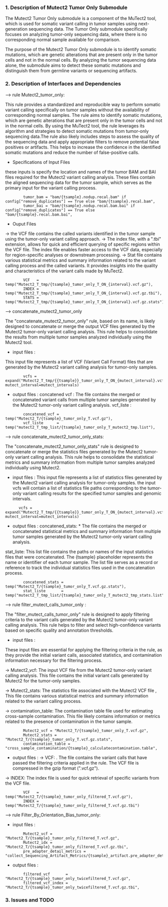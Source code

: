 ### 1. Description of Mutect2 Tumor Only Submodule
The Mutect2 Tumor Only submodule is a component of the MuTect2 tool, which is used for somatic variant calling in tumor samples using next-generation sequencing data. The Tumor Only submodule specifically focuses on analyzing tumor-only sequencing data, where there is no corresponding normal sample available for comparison.

The purpose of the Mutect2 Tumor Only submodule is to identify somatic mutations, which are genetic alterations that are present only in the tumor cells and not in the normal cells. By analyzing the tumor sequencing data alone, the submodule aims to detect these somatic mutations and distinguish them from germline variants or sequencing artifacts.

### 2. Description of Interfaces and Dependencies
--> rule Mutect2_tumor_only:

This rule provides a standardized and reproducible way to perform somatic variant calling specifically on tumor samples without the availability of corresponding normal samples.
The rule aims to identify somatic mutations, which are genetic alterations that are present only in the tumor cells and not in the normal cells. By using the MuTect2 tool, the rule leverages its algorithm and strategies to detect somatic mutations from tumor-only sequencing data.The rule also likely includes steps to assess the quality of the sequencing data and apply appropriate filters to remove potential false positives or artifacts. This helps to increase the confidence in the identified somatic mutations and reduce the number of false-positive calls.

- Specifications of Input Files

these inputs is specify the location and names of the tumor BAM and BAI files required for the Mutect2 variant calling analysis. These files contain the aligned sequencing data for the tumor sample, which serves as the primary input for the variant calling process.

```
        tumor_bam = "bam/{tsample}.nodup.recal.bam" if config["remove_duplicates"] == True else "bam/{tsample}.recal.bam",
        tumor_bai = "bam/{tsample}.nodup.recal.bam.bai" if config["remove_duplicates"] == True else "bam/{tsample}.recal.bam.bai",
```
- Ouput Files

-> the VCF file contains the called variants identified in the tumor sample using the tumor-only variant calling approach. 
-> The index file, with a ".tbi" extension, allows for quick and efficient querying of specific regions within the VCF file. The index file enables faster access to the VCF data, especially for region-specific analyses or downstream processing.
-> Stat file contains various statistical metrics and summary information related to the variant calling process and the called variants. It provides insights into the quality and characteristics of the variant calls made by MuTect2.

```
        VCF   = temp("Mutect2_T_tmp/{tsample}_tumor_only_T_ON_{interval}.vcf.gz"),
        INDEX = temp("Mutect2_T_tmp/{tsample}_tumor_only_T_ON_{interval}.vcf.gz.tbi"),
        STATS = temp("Mutect2_T_tmp/{tsample}_tumor_only_T_ON_{interval}.vcf.gz.stats")
```
--> concatenate_mutect2_tumor_only

The "concatenate_mutect2_tumor_only" rule, based on its name, is likely designed to concatenate or merge the output VCF files generated by the Mutect2 tumor-only variant calling analysis. This rule helps to consolidate the results from multiple tumor samples analyzed individually using the Mutect2 tool.

- input files :

This input file represents a list of VCF (Variant Call Format) files that are generated by the Mutect2 variant calling analysis for tumor-only samples. 
```
        vcfs = expand("Mutect2_T_tmp/{{tsample}}_tumor_only_T_ON_{mutect_interval}.vcf.gz", mutect_interval=mutect_intervals)
```
- output files :
concatened vcf : The file contains the merged or concatenated variant calls from multiple tumor samples generated by the Mutect2 tumor-only variant calling analysis.
vcf_liste :  
```
        concatened_vcf = temp("Mutect2_T/{tsample}_tumor_only_T.vcf.gz"),
        vcf_liste      = temp("mutect2_T_tmp_list/{tsample}_tumor_only_T_mutect2_tmp.list"),
```
--> rule concatenate_mutect2_tumor_only_stats:

The "concatenate_mutect2_tumor_only_stats" rule is designed to concatenate or merge the statistics files generated by the Mutect2 tumor-only variant calling analysis. This rule helps to consolidate the statistical metrics and summary information from multiple tumor samples analyzed individually using Mutect2.

- input files :
This input file represents a list of statistics files generated by the Mutect2 variant calling analysis for tumor-only samples.
 the input vcfs will contain a list of statistics file paths corresponding to the tumor-only variant calling results for the specified tumor samples and genomic intervals.
```
      vcfs = expand("Mutect2_T_tmp/{{tsample}}_tumor_only_T_ON_{mutect_interval}.vcf.gz.stats", mutect_interval=mutect_intervals)
```
- output files :
concatened_stats: * The file contains the merged or concatenated statistical metrics and summary information from multiple tumor samples generated by the Mutect2 tumor-only variant calling analysis. 

stat_liste:  This list file contains the paths or names of the input statistics files that were concatenated. The {tsample} placeholder represents the name or identifier of each tumor sample. The list file serves as a record or reference to track the individual statistics files used in the concatenation process.

```
        concatened_stats = temp("Mutect2_T/{tsample}_tumor_only_T.vcf.gz.stats"),
        stat_liste       = temp("mutect2_T_tmp_list/{tsample}_tumor_only_T_mutect2_tmp_stats.list"),
```

--> rule filter_mutect_calls_tumor_only :

The "filter_mutect_calls_tumor_only" rule is designed to apply filtering criteria to the variant calls generated by the Mutect2 tumor-only variant calling analysis. This rule helps to filter and select high-confidence variants based on specific quality and annotation thresholds.

- input files :

These input files are essential for applying the filtering criteria in the rule, as they provide the initial variant calls, associated statistics, and contamination information necessary for the filtering process.

-> Mutect2_vcf: The input VCF file from the Mutect2 tumor-only variant calling analysis. This file contains the initial variant calls generated by Mutect2 for the tumor-only samples. 

-> Mutect2_stats: The statistics file associated with the Mutect2 VCF file ,  This file contains various statistical metrics and summary information related to the variant calling process.

-> contamination_table: The contamination table file used for estimating cross-sample contamination. This file likely contains information or metrics related to the presence of contamination in the tumor sample. 
```
        Mutect2_vcf = "Mutect2_T/{tsample}_tumor_only_T.vcf.gz",
        Mutect2_stats = "Mutect2_T/{tsample}_tumor_only_T.vcf.gz.stats",
        contamination_table = "cross_sample_contamination/{tsample}_calculatecontamination.table",
```
- output files :
-> VCF: . The file contains the variant calls that have passed the filtering criteria applied in the rule. The VCF file is compressed in the gzip format (".vcf.gz").

-> INDEX:  The index file is used for quick retrieval of specific variants from the VCF file. 

```
        VCF   = temp("Mutect2_T/{tsample}_tumor_only_filtered_T.vcf.gz"),
        INDEX = temp("Mutect2_T/{tsample}_tumor_only_filtered_T.vcf.gz.tbi")
```

--> rule Filter_By_Orientation_Bias_tumor_only:
- input files :

```
        Mutect2_vcf = "Mutect2_T/{tsample}_tumor_only_filtered_T.vcf.gz",
        Mutect2_idx = "Mutect2_T/{tsample}_tumor_only_filtered_T.vcf.gz.tbi",
        pre_adapter_detail_metrics = "collect_Sequencing_Artifact_Metrics/{tsample}_artifact.pre_adapter_detail_metrics.txt"
```
- output files :


```
        filtered_vcf       = "Mutect2_T/{tsample}_tumor_only_twicefiltered_T.vcf.gz",
        filtered_vcf_index = "Mutect2_T/{tsample}_tumor_only_twicefiltered_T.vcf.gz.tbi",
```
### 3. Issues and TODO
